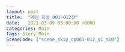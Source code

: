 ```yaml
---
layout: post
title:  "메인_회상_001~012장"
date:   2021-03-09 03:00:00 +0000
categories: Main
Tags: Story Main
SceneCode: ["scene_skip_cp001-012_q1_s10"]
---
```

